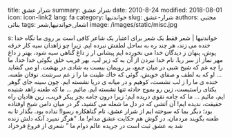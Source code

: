 title: شرار عشق
summary: شرار عشق
date: 2010-8-24
modified: 2018-08-01
icon:  icon-link2
lang: fa
category: خواندنیها
slug: شرار-عشق
authors: مجتبی بنائی
tags: اشعار,خواندنیها,شعر
image: /images/static/misc.jpg

s: خواندنیها | شعر      فقط یک شعر برای اعتبار یک شاعر کافی‌ است   بر روی ما نگاه خدا خنده می زند،   هر چند ره به ساحل لطفش نبرده ایم.   زیرا چو زاهدان سیه كار خرقه پوش،   پنهان ز دیدگان خدا می نخورده ایم   پیشانی ار ز داغ گناهی سیه شود،   بهتر ز داغ مهر نماز از سر ریا.   نام خدا نبردن از آن به كه زیر لب،   بهر فریب خلق بگوئی خدا خدا.   ما را چه غم كه شیخ شبی در میان جمع،   بر رویمان ببست به شادی در بهشت.   او می گشاید … او كه به لطف و صفای خویش،   گوئی كه خاك طینت ما را ز غم سرشت.   توفان طعنه، خنده ی ما را ز لب نشست،   كوهیم و در میانه ی دریا نشسته ایم.   چون سینه جای گوهر یكتای راستیست،   زین رو بموج حادثه تنها نشسته ایم.   مائیم … ما كه طعنه زاهد شنیده ایم،   مائیم … ما كه جامه تقوی دریده ایم؛   زیرا درون جامه بجز پیكر فریب،   زین هادیان راه حقیقت، ندیده ایم!   آن آتشی كه در دل ما شعله می كشید،   گر در میان دامن شیخ اوفتاده بود؛   دیگر بما كه سوخته ایم از شرار عشق،   نام گناهكاره رسوا! نداده بود.   بگذار تا به طعنه بگویند مردمان،   در گوش هم حكایت عشق مدام! ما.   “هرگز نمیرد آنکه دلش زنده شد به عشق   ثبت است در جریده عالم دوام ما ”      شعری از فروغ فرخزاد